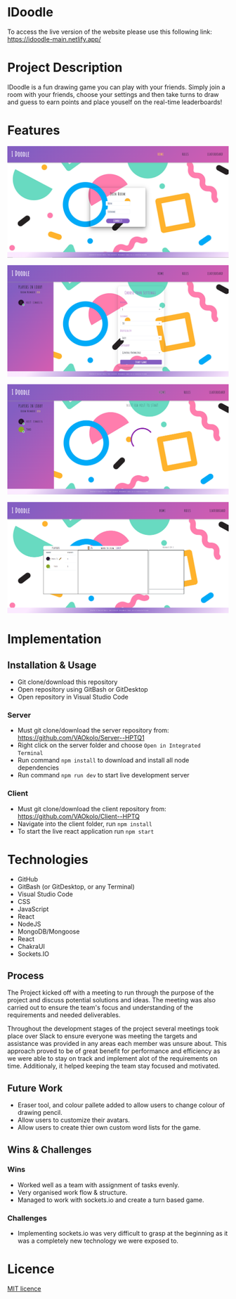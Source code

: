 # IDoodle

To access the live version of the website please use this following link: https://idoodle-main.netlify.app/

# Project Description

IDoodle is a fun drawing game you can play with your friends. Simply join a room with your friends, choose your settings and then take turns to draw and guess to earn points and place youself on the real-time leaderboards!

# Features


![addhabit](./images/homepage.PNG)


![trackhabit](./images/settings.PNG)


![completedhabit](./images/loading.PNG) 


![profilehabit](./images/game.PNG) 


# Implementation

## Installation & Usage

- Git clone/download this repository
- Open repository using GitBash or GitDesktop
- Open repository in Visual Studio Code

### Server

- Must git clone/download the server repository from: https://github.com/VAOkolo/Server--HPTQ1
- Right click on the server folder and choose `Open in Integrated Terminal`
- Run command `npm install` to download and install all node dependencies
- Run command `npm run dev` to start live development server

### Client

- Must git clone/download the client repository from: https://github.com/VAOkolo/Client--HPTQ
- Navigate into the client folder, run `npm install`
- To start the live react application run `npm start`

# Technologies

- GitHub
- GitBash (or GitDesktop, or any Terminal)
- Visual Studio Code
- CSS
- JavaScript
- React
- NodeJS
- MongoDB/Mongoose
- React
- ChakraUI
- Sockets.IO

## Process

The Project kicked off with a meeting to run through the purpose of the project and discuss potential solutions and ideas. The meeting was also carried out to ensure the team's focus and understanding of the requirements and needed deliverables.

Throughout the development stages of the project several meetings took place over Slack to ensure everyone was meeting the targets and assistance was provided in any areas each member was unsure about. This approach proved to be of great benefit for performance and efficiency as we were able to stay on track and implement alot of the requirements on time. Additionaly, it helped keeping the team stay focused and motivated.

## Future Work

- Eraser tool, and colour pallete added to allow users to change colour of drawing pencil.
- Allow users to customize their avatars.
- Allow users to create thier own custom word lists for the game.

## Wins & Challenges

### Wins

- Worked well as a team with assignment of tasks evenly. 
- Very organised work flow & structure.
- Managed to work with sockets.io and create a turn based game.

### Challenges

- Implementing sockets.io was very difficult to grasp at the beginning as it was a completely new technology we were exposed to.


# Licence

[MIT licence](https://opensource.org/licenses/mit-license.php)
